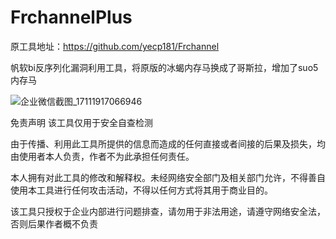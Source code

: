 # FrchannelPlus

原工具地址：https://github.com/yecp181/Frchannel

帆软bi反序列化漏洞利用工具，将原版的冰蝎内存马换成了哥斯拉，增加了suo5内存马


![企业微信截图_17111917066946](https://github.com/BambiZombie/FrchannelPlus/assets/84751437/396fc254-fbef-4bdb-9d57-6229d8c4d323)


免责声明
该工具仅用于安全自查检测

由于传播、利用此工具所提供的信息而造成的任何直接或者间接的后果及损失，均由使用者本人负责，作者不为此承担任何责任。

本人拥有对此工具的修改和解释权。未经网络安全部门及相关部门允许，不得善自使用本工具进行任何攻击活动，不得以任何方式将其用于商业目的。

该工具只授权于企业内部进行问题排查，请勿用于非法用途，请遵守网络安全法，否则后果作者概不负责

